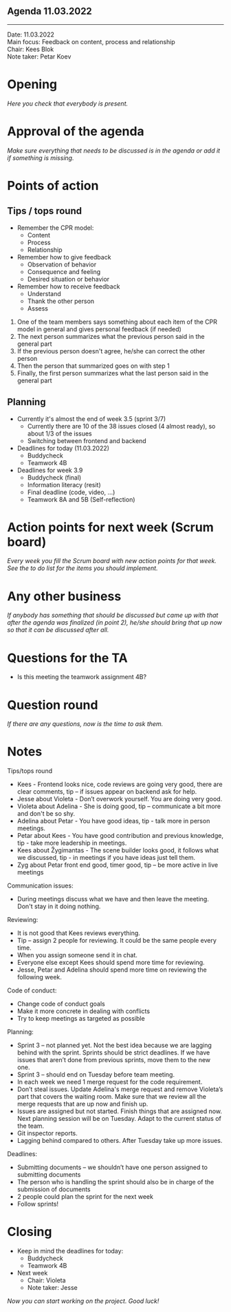 ## Agenda 11.03.2022

---

Date:           11.03.2022\
Main focus:     Feedback on content, process and relationship\
Chair:          Kees Blok\
Note taker:     Petar Koev

# Opening

*Here you check that everybody is present.*

# Approval of the agenda

*Make sure everything that needs to be discussed is in the agenda or add it if something is missing.*

# Points of action

## Tips / tops round

- Remember the CPR model:
    - Content
    - Process
    - Relationship
- Remember how to give feedback
    - Observation of behavior
    - Consequence and feeling
    - Desired situation or behavior
- Remember how to receive feedback
    - Understand
    - Thank the other person
    - Assess

1. One of the team members says something about each item of the CPR model in general and gives personal feedback (if
   needed)
2. The next person summarizes what the previous person said in the general part
3. If the previous person doesn't agree, he/she can correct the other person
4. Then the person that summarized goes on with step 1
5. Finally, the first person summarizes what the last person said in the general part

## Planning

- Currently it's almost the end of week 3.5 (sprint 3/7)
    - Currently there are 10 of the 38 issues closed (4 almost ready), so about 1/3 of the issues
    - Switching between frontend and backend
- Deadlines for today (11.03.2022)
    - Buddycheck
    - Teamwork 4B
- Deadlines for week 3.9
    - Buddycheck (final)
    - Information literacy (resit)
    - Final deadline (code, video, ...)
    - Teamwork 8A and 5B (Self-reflection)

# Action points for next week (Scrum board)

*Every week you fill the Scrum board with new action points for that week. See the to do list for the items you should
implement.*

# Any other business

*If anybody has something that should be discussed but came up with that after the agenda was finalized (in point 2),
he/she should bring that up now so that it can be discussed after all.*

# Questions for the TA

- Is this meeting the teamwork assignment 4B?

# Question round

*If there are any questions, now is the time to ask them.*

# Notes

Tips/tops round

- Kees - Frontend looks nice, code reviews are going very good, there are clear comments, tip – if issues appear on
  backend ask for help.
- Jesse about Violeta - Don’t overwork yourself. You are doing very good.
- Violeta about Adelina - She is doing good, tip – communicate a bit more and don't be so shy.
- Adelina about Petar - You have good ideas, tip - talk more in person meetings.
- Petar about Kees - You have good contribution and previous knowledge, tip - take more leadership in meetings.
- Kees about Žygimantas - The scene builder looks good, it follows what we discussed, tip - in meetings if you have
  ideas just tell them.
- Zyg about Petar front end good, timer good, tip – be more active in live meetings

Communication issues:

* During meetings discuss what we have and then leave the meeting. Don't stay in it doing nothing.

Reviewing:

* It is not good that Kees reviews everything.
* Tip – assign 2 people for reviewing. It could be the same people every time.
* When you assign someone send it in chat.
* Everyone else except Kees should spend more time for reviewing.
* Jesse, Petar and Adelina should spend more time on reviewing the following week.

Code of conduct:

* Change code of conduct goals
* Make it more concrete in dealing with conflicts
* Try to keep meetings as targeted as possible

Planning:

* Sprint 3 – not planned yet. Not the best idea because we are lagging behind with the sprint. Sprints should be strict
  deadlines. If we have issues that aren’t done from previous sprints, move them to the new one.
* Sprint 3 – should end on Tuesday before team meeting.
* In each week we need 1 merge request for the code requirement.
* Don’t steal issues. Update Adelina's merge request and remove Violeta’s part that covers the waiting room. Make sure
  that we review all the merge requests that are up now and finish up.
* Issues are assigned but not started. Finish things that are assigned now. Next planning session will be on Tuesday.
  Adapt to the current status of the team.
* Git inspector reports.
* Lagging behind compared to others. After Tuesday take up more issues.

Deadlines:

* Submitting documents – we shouldn’t have one person assigned to submitting documents
* The person who is handling the sprint should also be in charge of the submission of documents
* 2 people could plan the sprint for the next week
* Follow sprints!

# Closing

- Keep in mind the deadlines for today:
    - Buddycheck
    - Teamwork 4B
- Next week
    - Chair: Violeta
    - Note taker: Jesse

*Now you can start working on the project. Good luck!*
